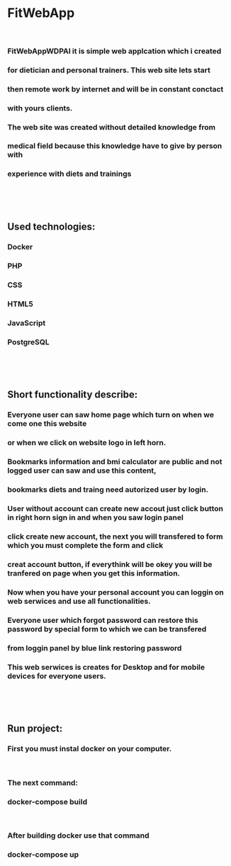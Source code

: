 # FitWebApp

<br/>

### FitWebAppWDPAI it is simple web applcation which i created
### for dietician and personal trainers. This web site lets start
### then remote work by internet and will be in constant conctact
### with yours clients.

### The web site was created without detailed knowledge from
### medical field because this knowledge have to give by person with
### experience with diets and trainings

<br/>

<br/>

<br/>

## Used technologies:

### Docker

### PHP

### CSS

### HTML5

### JavaScript

### PostgreSQL

<br/>

<br/>

<br/>

## Short functionality describe:

### Everyone user can saw home page which turn on when we come one this website

### or when we click on website logo in left horn.

### Bookmarks information and bmi calculator are public and not logged user can saw and use this content,

### bookmarks diets and traing need autorized user by login.

### User without account can create new accout just click button in right horn sign in and when you saw login panel

### click create new account, the next you will transfered to form which you must complete the form and click

### creat account button, if everythink will be okey you will be tranfered on page when you get this information.

### Now when you have your personal account you can loggin on web serwices and use all functionalities.

### Everyone user which forgot password can restore this password by special form to which we can be transfered

### from loggin panel by blue link restoring password

### This web serwices is creates for Desktop and for mobile devices for everyone users.

<br/>

<br/>

<br/>

## Run project:

### First you must instal docker on your computer.

<br/>

### The next command:

### docker-compose build

<br/>

### After building docker use that command

### docker-compose up